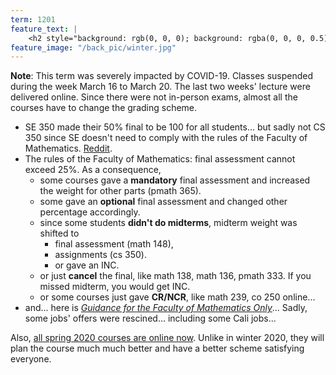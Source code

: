```yaml
---
term: 1201
feature_text: |
    <h2 style="background: rgb(0, 0, 0); background: rgba(0, 0, 0, 0.5); color: #FDD54F; padding: 10px;">Winter 2020</h2>
feature_image: "/back_pic/winter.jpg"
---
```

**Note**: This term was severely impacted by COVID-19. Classes suspended during the week March 16 to March 20. The last two weeks' lecture
were delivered online. Since there were not in-person exams, almost all the courses have to change the grading scheme.
- SE 350 made their 50% final to be 100 for all students... but sadly not CS 350 since SE doesn't need to comply with the rules of the Faculty of Mathematics. [Reddit](https://www.reddit.com/r/uwaterloo/comments/fky8qw/se_350_automatic_100_on_50_final_cs_350_possible/).
- The rules of the Faculty of Mathematics: final assessment cannot exceed 25%. As a consequence,
    - some courses gave a **mandatory** final assessment and increased the weight for other parts (pmath 365).
    - some gave an **optional** final assessment and changed other percentage accordingly.
    - since some students **didn't do midterms**, midterm weight was shifted to
        - final assessment (math 148),
        - assignments (cs 350).
        - or gave an INC.
    - or just **cancel** the final, like math 138, math 136, pmath 333. If you missed midterm, you would get INC.
    - or some courses just gave **CR/NCR**, like math 239, co 250 online...
- and... here is [*Guidance for the Faculty of Mathematics Only*](https://uwaterloo.ca/keep-learning/guidance-faculty-mathematics-only)...
Sadly, some jobs' offers were rescined... including some Cali jobs...

Also, [all spring 2020 courses are online now](https://uwaterloo.ca/coronavirus/news/spring-2020-classes-online-only). Unlike in winter 2020, they will plan the course much much better and have a better scheme satisfying everyone.

